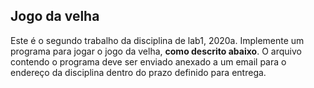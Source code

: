 ## Jogo da velha

Este é o segundo trabalho da disciplina de lab1, 2020a. Implemente um programa para jogar o jogo da velha, **como descrito abaixo**.
O arquivo contendo o programa deve ser enviado anexado a um email para o endereço da disciplina dentro do prazo definido para entrega.

